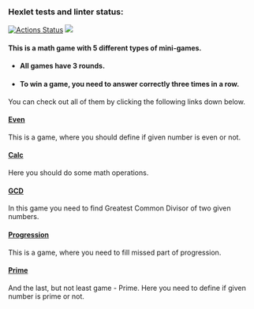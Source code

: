 ### Hexlet tests and linter status:
[![Actions Status](https://github.com/6londo9/java-project-lvl1/workflows/hexlet-check/badge.svg)](https://github.com/6londo9/java-project-lvl1/actions)
<a href="https://codeclimate.com/github/6londo9/java-project-lvl1/maintainability"><img src="https://api.codeclimate.com/v1/badges/925c09ca5660d6b658f5/maintainability" /></a>

#### This is a math game with 5 different types of mini-games.
* #### All games have 3 rounds.
* #### To win a game, you need to answer correctly three times in a row.
You can check out all of them by clicking the following links down below.

#### [Even](https://asciinema.org/a/xKFWiXVf1WcxwO0e2Vw59U24A)
  This is a game, where you should define if given number is even or not.
#### [Calc](https://asciinema.org/a/3tQglJ5dWtAbDDM12vPpmYSkF)
  Here you should do some math operations.
#### [GCD](https://asciinema.org/a/S3wF5hLLCQ1R4wdlJwK8b6Q6l)
  In this game you need to find Greatest Common Divisor of two given numbers.
#### [Progression](https://asciinema.org/a/q8A4WYZmn2UMFIyHXldL3rmKD)
  This is a game, where you need to fill missed part of progression.
#### [Prime](https://asciinema.org/a/Owfxl1U4U73keh8sEhCi7O46B)
  And the last, but not least game - Prime. Here you need to define if given number is prime or not.